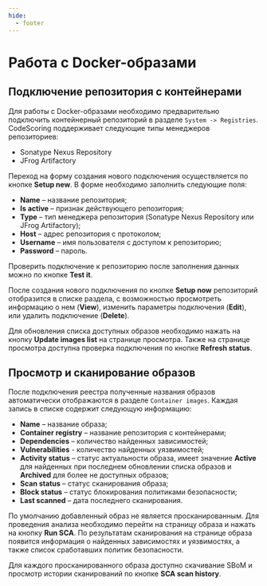 ```yaml
---
hide:
  - footer
---
```


# Работа с Docker-образами

## Подключение репозитория с контейнерами

Для работы с Docker-образами необходимо предварительно подключить контейнерный репозиторий в разделе `System -> Registries`. CodeScoring поддерживает следующие типы менеджеров репозиториев:

- Sonatype Nexus Repository
- JFrog Artifactory

Переход на форму создания нового подключения осуществляется по кнопке **Setup new**. В форме необходимо заполнить следующие поля:

- **Name** – название репозитория;
- **Is active** – признак действующего репозитория;
- **Type** – тип менеджера репозитория (Sonatype Nexus Repository или JFrog Artifactory);
- **Host** – адрес репозитория с протоколом;
- **Username** – имя пользователя с доступом к репозиторию;
- **Password** – пароль.

Проверить подключение к репозиторию после заполнения данных можно по кнопке **Test it**. 

После создания нового подключения по кнопке **Setup now** репозиторий отобразится в списке раздела, с возможностью просмотреть информацию о нем (**View**), изменить параметры подключения (**Edit**), или удалить подключение (**Delete**). 

Для обновления списка доступных образов необходимо нажать на кнопку **Update images list** на странице просмотра. Также на странице просмотра доступна проверка подключения по кнопке **Refresh status**.

## Просмотр и сканирование образов

После подключения реестра полученные названия образов автоматически отображаются в разделе `Container images`. Каждая запись в списке содержит следующую информацию:

- **Name** – название образа;
- **Container registry** – название репозитория с контейнерами;
- **Dependencies** – количество найденных зависимостей;
- **Vulnerabilities** - количество найденных уязвимостей;
- **Activity status** – статус актуальности образа, имеет значение **Active** для найденных при последнем обновлении списка образов и **Archived** для более не доступных образов;
- **Scan status** – статус сканирования образа;
- **Block status** – статус блокирования политиками безопасности;
- **Last scanned** – дата последнего сканирования.


По умолчанию добавленный образ не является просканированным. Для проведения анализа необходимо перейти на страницу образа и нажать на кнопку **Run SCA**. По результатам сканирования на странице образа появится информация о найденных зависимостях и уязвимостях, а также список сработавших политик безопасности.

Для каждого просканированного образа доступно скачивание SBoM и просмотр истории сканирований по кнопке **SCA scan history**.